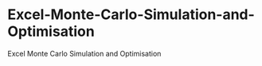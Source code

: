 Excel-Monte-Carlo-Simulation-and-Optimisation
=============================================

Excel Monte Carlo Simulation and Optimisation

